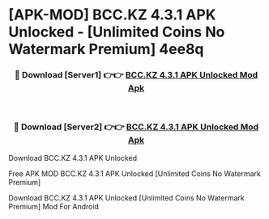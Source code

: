 # [APK-MOD] BCC.KZ 4.3.1 APK Unlocked - [Unlimited Coins No Watermark Premium] 4ee8q



<div align="center">
<h3>🔴 Download [Server1] 👉👉 <a href="https://momento.my/?title=BCC.KZ_4.3.1_APK_Unlocked">BCC.KZ 4.3.1 APK Unlocked Mod Apk</a></h3><br>

<h3>🔴 Download [Server2] 👉👉 <a href="https://momento.my/?title=BCC.KZ_4.3.1_APK_Unlocked">BCC.KZ 4.3.1 APK Unlocked Mod Apk</a></h3>
</div>



Download BCC.KZ 4.3.1 APK Unlocked 

Free APK MOD BCC.KZ 4.3.1 APK Unlocked [Unlimited Coins No Watermark Premium]

Download BCC.KZ 4.3.1 APK Unlocked [Unlimited Coins No Watermark Premium] Mod For Android
